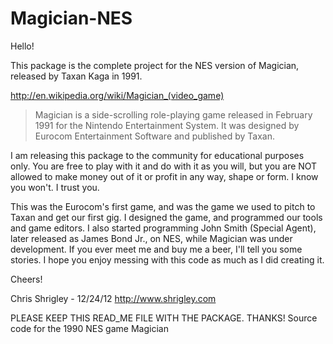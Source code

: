 # Magician-NES

Hello!

This package is the complete project for the NES version of Magician, released by Taxan Kaga in 1991.

http://en.wikipedia.org/wiki/Magician_(video_game)

> Magician is a side-scrolling role-playing game released in February 1991 for the Nintendo Entertainment System. It was designed by Eurocom Entertainment Software and published by Taxan.

I am releasing this package to the community for educational purposes only. You are free to play with it and do with it as you will, but you are NOT allowed to make money out of it or profit in any way, shape or form. I know you won't. I trust you.

This was the Eurocom's first game, and was the game we used to pitch to Taxan and get our first gig. I designed the game, and programmed our tools and game editors. I also started programming John Smith (Special Agent), later released as James Bond Jr., on NES, while Magician was under development. If you ever meet me and buy me a beer, I'll tell you some stories. I hope you enjoy messing with this code as much as I did creating it.

Cheers!

Chris Shrigley - 12/24/12
http://www.shrigley.com

PLEASE KEEP THIS READ_ME FILE WITH THE PACKAGE. THANKS!
Source code for the 1990 NES game Magician